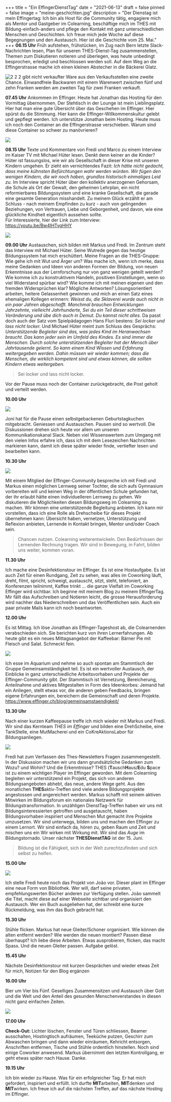 +++
title = "Ein EffingerDienstTag"
date = "2021-06-13"
draft = false
pinned = false
image = "meine-geschichten.jpg"
description = "Der Dienstag ist mein Effingertag: Ich bin als Host für die Community tätig, engagiere mich als Mentor und Gastgeber im Colearning, beschäftige mich im THES mit Bildung-einfach-anders und pflege den Kontakt mit ganz unterschiedlichen Menschen und Geschichten. Ich freue mich jede Woche auf diese Begegnungen und den Austausch. Hier ist die Geschichte vom 25. Mai."
+++
**06.15 Uhr**
Früh aufstehen, frühstücken, im Zug nach Bern letzte Slack-Nachrichten lesen, Plan für unseren THES-Dienst-Tag zusammenstellen, Themen zum Diskutieren notieren und überlegen, was heute unbedingt besprochen, erledigt und beschlossen werden soll. Auf dem Weg an die Effingerstrasse mache ich einen kleinen Abstecher in die Bäckerei Glatz.

![2 2 2 gibt nicht verkaufter Ware aus den Verkaufsstellen eine zweite Chance. Einwandfreie Backwaren mit einem Warenwert zwischen fünf und zehn Franken werden am zweiten Tag für zwei Franken verkauft.](folie1.jpg)

**07.45 Uhr** 
Ankommen im Effinger. Heute hat Jonathan das Hosting für den Vormittag übernommen. Der Stehtisch in der Lounge ist mein Lieblingsplatz. Hier hat man eine gute Übersicht über das Geschehen im Effinger. Hier spürst du die Stimmung. Hier kann die Effinger-Willkommenskultur gelebt und gepflegt werden.
Ich unterstütze Jonathan beim Hosting. Heute muss ich noch den Container an die Effingerstrasse verschieben. Warum sind diese Container so schwer zu manövrieren?

![](effingertag.jpg)

**08.15 Uhr**
Texte und Kommentare von Fredi und Marco zu einem Interview im Kaiser TV mit Michael Hüter lesen. Denkt denn keiner an die Kinder? Hüter ist fassungslos, wie wir als Gesellschaft in dieser Krise mit unseren Kindern umgehen. Er zieht ein vernichtendes Fazit: *Ich hätte nicht gedacht, dass meine kühnsten Befürchtungen wahr werden würden. Wir fügen den wenigen Kindern, die wir noch haben, grundlos historisch einmaliges Leid zu*. Im Interview spricht Hüter über den kollektiv anerzogenen Gehorsam, die Schule als Ort der Gewalt, den geheimen Lehrplan, ein nicht reformierbares Bildungssystem und eine kranke Gesellschaft, die gerade eine gesamte Generation misshandelt. Zu meinem Glück erzählt er am Schluss - nach meinem Empfinden zu kurz - auch von gelingenden Beziehungen, von Vertrauen, Liebe und Geborgenheit, und davon, wie eine glückliche Kindheit eigentlich aussehen sollte.\
Für Interessierte, hier der Link zum Interview: <https://youtu.be/Bw4IHTvgHHY>

![](folie4.jpg)

**09.00 Uhr**
Austauschen, sich bilden mit Markus und Fredi. Im Zentrum steht das Interview mit Michael Hüter. Seine Wutrede gegen das heutige Bildungssystem hat mich erschüttert. Meine Fragen an die THES-Gruppe: Wie gehe ich mit Wut und Ärger um? Was mache ich, wenn ich merke, dass meine Gedanken und Ideen von anderen Formen der Bildung, von neuen Erkenntnisse aus der Lernforschung nur von ganz wenigen geteilt werden? Wie komme ich zu konstruktivem Handeln, positiven Einstellungen, wenn so viel Widerstand spürbar wird? Wie komme ich mit meinen eigenen und den fremden Widersprüchen klar?
Mögliche Antworten?
Lösungsorientiert arbeiten, heitere Gelassenheit gewinnen und mich an einen Satz eines ehemaligen Kollegen erinnern: *Weisst du, die Sklaverei wurde auch nicht in ein paar Jahren abgeschafft. Manchmal brauchen Entwicklungen Jahrzehnte, vielleicht Jahrhunderte, Sei du ein Teil dieser schrittweisen Veränderung und übe dich auch in Demut.* *Du kannst nicht alles.* 
Da passt doch auch der Satz vom Spielpädagogen Hans Fluri bestens: *Sei locker und lass nicht locker.* 
Und Michael Hüter meint zum Schluss des Gesprächs: *Unterstützende Begleiter sind das, was jedes Kind im Heranwachsen braucht. Das kann jeder sein im Umfeld des Kindes. Es sind immer die Menschen. Durch solche unterstützenden Begleiter hat der Mensch über Jahrtausende gelernt. So kann einem Kind Wissen und Erfahrung weitergegeben werden. Dahin müssen wir wieder kommen; dass die Menschen, die wirklich kompetent sind und etwas können, die sollten Kindern etwas weitergeben.*

> Sei locker und lass nicht locker. 

Vor der Pause muss noch der Container zurückgebracht, die Post geholt und verteilt werden.

**10.00 Uhr** 

![](folie2.jpg)

Joni hat für die Pause einen selbstgebackenen Geburtstagkuchen mitgebracht. Geniessen und Austauschen. Pausen sind so wertvoll. Die Diskussionen drehen sich heute vor allem um unseren Kommunikationskanal Slack. Neben viel Wissenswertem zum Umgang mit den vielen Infos erfahre ich, dass ich mit dem Lesezeichen Nachrichten markieren kann, damit ich diese später wieder finde, vertiefter lesen und bearbeiten kann.

**10.30 Uhr**

![](colearning.jpg)

Mit einem Mitglied der Effinger-Community bespreche ich mit Fredi und Markus einen möglichen Lernweg seiner Tochter, die sich aufs Gymnasium vorbereiten will und keinen Weg in der öffentlichen Schule gefunden hat, der ihr erlaubt hätte einen individuelleren Lernweg zu gehen. Wir diskutieren die Möglichkeiten diesen Bildungsweg im Colearning zu machen. Wir können eine unterstützende Begleitung anbieten. Ich kann mir vorstellen, dass ich eine Rolle als Drehscheibe für dieses Projekt übernehmen kann: Übersicht haben, vernetzen, Unterstützung und Reflexion anbieten, Lernende in Kontakt bringen, Mentor und/oder Coach sein.

> Chancen nutzen. Colearning weiterentwickeln. Den Bedürfnissen der Lernenden Rechnung tragen. Wir sind in Bewegung, in Fahrt, bilden uns weiter, kommen voran.

**11.30 Uhr**

Ich mache eine Desinfektionstour im Effinger. Es ist eine Hostaufgabe. Es ist auch Zeit für einen Rundgang, Zeit zu sehen, was alles im Coworking läuft, dreht, filmt, spricht, schweigt, austauscht, sitzt, steht, telefoniert, an Konferenzen teilnimmt, Kaffee trinkt ... die ganze Vielfalt im Coworking Effinger wird sichtbar.
Ich beginne mit meinem Blog zu meinem EffingerTag. Mir fällt das Aufschreiben und Notieren leicht, die grosse Herausforderung wird nachher das Niederschreiben und das Veröffentlichen sein. Auch ein paar private Mails kann ich noch beantworten.

**12.00 Uhr**

Es ist Mittag. Ich löse Jonathan als Effinger-Tageshost ab, die Colearnenden verabschieden sich. Sie berichten kurz von ihren Lernerfahrungen. Ab heute gibt es ein neues Mittagsangebot der Kaffeebar: Bärner Pie mit Fleisch und Salat. Schmeckt fein.

![](gemeinsamstän-digkeit.jpg)

Ich esse im Aquarium und nehme so auch spontan am Stammtisch der Gruppe Gemeinsamständigkeit teil. Es ist ein wertvoller Austausch, der Einblicke in ganz unterschiedliche Arbeitsvorhaben und Projekte der Effinger-Community gibt. Der Stammtisch ist Vernetzung, Bereicherung, Anteilnahme und aktives Mitgestalten in Form des Ideenkorbes: Jemand hat ein Anliegen, stellt etwas vor, die anderen geben Feedbacks, bringen eigene Erfahrungen ein, bereichern die Gemeinschaft und deren Projekte.
<https://www.effinger.ch/blog/gemeinsamstaendigkeit/>

**13.30 Uhr**

Nach einer kurzen Kaffeepause treffe ich mich wieder mit Markus und Fredi. Wir sind das Kernteam *THES im Effinger* und bilden eine DrehScheibe, eine TankStelle, eine MutMacherei und ein CoKreAktionsLabor für Bildungsanliegen.

![](thes.jpg)

Fredi hat zum Verfassen des Thes-Newsletters Fragen zusammengestellt. In der Diskussion machen wir uns dann grundsätzliche Gedanken zum Wozu? und Wohin? 
Und die Erkenntnisse? 
THES (**T**ausch**H**aus/**E**du **S**pace ist zu einem wichtigen Player im Effinger geworden. Mit dem Colearning begleiten wir unterstützend ein Projekt, das sich von anderen Bildungsangeboten abhebt, das neue, andere Wege geht. Aus den monatlichen **THES**aktiv-Treffen sind viele andere Bildungsprojekte angestossen und angereichert werden. Markus schafft mit seinem aktiven Mitwirken im Bildungsforum ein nationales Netzwerk für Bildungstransformation. In unzähligen DienstTag-Treffen haben wir uns mit Bildungsinteressierten getroffen und ausgetauscht, haben Bildungsvorhaben inspiriert und Menschen Mut gemacht ihre Projekte umzusetzen. Wir sind unterwegs, bilden uns und machen den Effinger zu einem Lernort. Wir sind einfach da, hören zu, geben Raum und Zeit und mischen uns ein Wir wirken mit Wirkung mit. Wir sind das *Auge* im Bildungstornado.
Unser nächster **THESDienstTAG** ist der 15. Juni.

> Bildung ist die Fähigkeit, sich in der Welt zurechtzufinden und sich selbst zu helfen.

**15.00 Uhr**

![](bibliothek.jpg)

Ich stelle Fredi heute noch das Projekt von João vor. Dieser plant im Effinger eine neue Form von Bibliothek. Wer will, darf seine privaten, empfehlungswerten Bücher anderen zur Verfügung stellen. João sammelt die Titel, macht diese auf einer Webseite sichtbar und organisiert den Austausch. Wer ein Buch ausgeliehen hat, der schreibt eine kurze Rückmeldung, was ihm das Buch gebracht hat.

**15.30 Uhr**

Stühle flicken. Markus hat neue Gleiter/Schoner organisiert. Wie können die alten entfernt werden? Wie werden die neuen montiert? Passen diese überhaupt? Ich liebe diese Arbeiten. Etwas ausprobieren, flicken, das macht Spass. Und die neuen Gleiter passen. Aufgabe gelöst.

**15.45 Uhr**

Nächste Desinfektionstour mit kurzen Gesprächen und wieder etwas Zeit für mich, Notizen für den Blog ergänzen

**16.00 Uhr**

Bier um Vier bis Fünf. Geselliges Zusammensitzen und Austausch über Gott und die Welt und den Anteil des gesunden Menschenverstandes in diesen nicht ganz einfachen Zeiten. 

![](bier-um-vier.jpg)

**17.00 Uhr**

**Check-Out:** Lichter löschen, Fenster und Türen schliessen, Beamer ausschalten, Hostingtisch aufräumen, Teeküche putzen, Geschirr zum Abwaschen bringen und dann wieder einräumen, Kehricht entsorgen, Anschriften entfernen, Tische und Stühle ordentlich hinstellen. Noch sind einige Coworker anwesend. Markus übernimmt den letzten Kontrollgang, er geht etwas später nach Hause. Danke.

**19.15 Uhr** 

Ich bin wieder zu Hause. Was für ein erfolgreicher Tag. Er hat mich gefordert, inspiriert und erfüllt. Ich durfte **MIT**arbeiten, **MIT**denken und **MIT**wirken. Ich freue ich auf die nächsten Treffen, auf das nächste Hosting im Effinger.